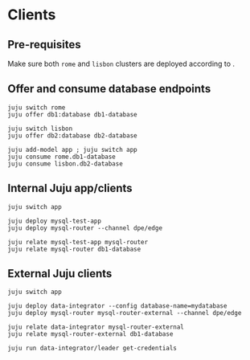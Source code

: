 # Clients

## Pre-requisites

Make sure both `rome` and `lisbon` clusters are deployed according to [](/how-to/cluster-cluster-replication/deploy).

## Offer and consume database endpoints

```shell
juju switch rome
juju offer db1:database db1-database

juju switch lisbon
juju offer db2:database db2-database

juju add-model app ; juju switch app
juju consume rome.db1-database
juju consume lisbon.db2-database
```

## Internal Juju app/clients

```shell
juju switch app

juju deploy mysql-test-app
juju deploy mysql-router --channel dpe/edge

juju relate mysql-test-app mysql-router
juju relate mysql-router db1-database
```

## External Juju clients

```shell
juju switch app

juju deploy data-integrator --config database-name=mydatabase
juju deploy mysql-router mysql-router-external --channel dpe/edge

juju relate data-integrator mysql-router-external
juju relate mysql-router-external db1-database

juju run data-integrator/leader get-credentials
```


